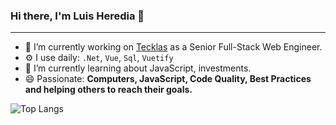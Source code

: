 ### Hi there, I'm Luis Heredia 👋
---

- 🔭 I’m currently working on [Tecklas](https://www.tecklas.com/) as a Senior Full-Stack Web Engineer.
- ⚙️ I use daily: `.Net`, `Vue`, `Sql`, `Vuetify`
- 🌱 I’m currently learning about JavaScript, investments.
- 😄 Passionate: **Computers, JavaScript, Code Quality, Best Practices and helping others to reach their goals.**

![Top Langs](https://github-readme-stats.vercel.app/api/top-langs/?username=kavallo&theme=buefy&layout=compact)
